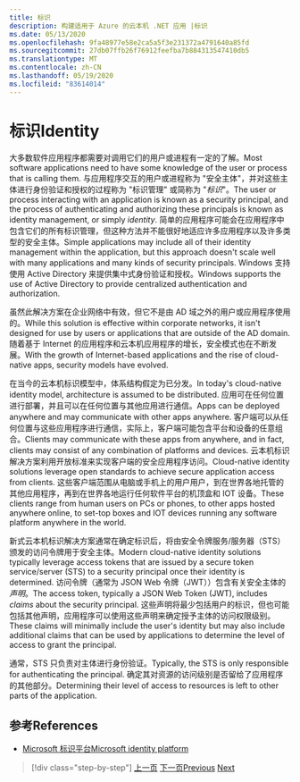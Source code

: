 ```yaml
---
title: 标识
description: 构建适用于 Azure 的云本机 .NET 应用 |标识
ms.date: 05/13/2020
ms.openlocfilehash: 9fa48977e58e2ca5a5f3e231372a4791640a85fd
ms.sourcegitcommit: 27db07ffb26f76912feefba7b884313547410db5
ms.translationtype: MT
ms.contentlocale: zh-CN
ms.lasthandoff: 05/19/2020
ms.locfileid: "83614014"
---
```

# <a name="identity"></a><span data-ttu-id="cbff2-103">标识</span><span class="sxs-lookup"><span data-stu-id="cbff2-103">Identity</span></span>

<span data-ttu-id="cbff2-104">大多数软件应用程序都需要对调用它们的用户或进程有一定的了解。</span><span class="sxs-lookup"><span data-stu-id="cbff2-104">Most software applications need to have some knowledge of the user or process that is calling them.</span></span> <span data-ttu-id="cbff2-105">与应用程序交互的用户或进程称为 "安全主体"，并对这些主体进行身份验证和授权的过程称为 "标识管理" 或简称为 "*标识*"。</span><span class="sxs-lookup"><span data-stu-id="cbff2-105">The user or process interacting with an application is known as a security principal, and the process of authenticating and authorizing these principals is known as identity management, or simply *identity*.</span></span> <span data-ttu-id="cbff2-106">简单的应用程序可能会在应用程序中包含它们的所有标识管理，但这种方法并不能很好地适应许多应用程序以及许多类型的安全主体。</span><span class="sxs-lookup"><span data-stu-id="cbff2-106">Simple applications may include all of their identity management within the application, but this approach doesn't scale well with many applications and many kinds of security principals.</span></span> <span data-ttu-id="cbff2-107">Windows 支持使用 Active Directory 来提供集中式身份验证和授权。</span><span class="sxs-lookup"><span data-stu-id="cbff2-107">Windows supports the use of Active Directory to provide centralized authentication and authorization.</span></span>

<!-- (insert figure showing Windows AD auth model) -->

<span data-ttu-id="cbff2-108">虽然此解决方案在企业网络中有效，但它不是由 AD 域之外的用户或应用程序使用的。</span><span class="sxs-lookup"><span data-stu-id="cbff2-108">While this solution is effective within corporate networks, it isn't designed for use by users or applications that are outside of the AD domain.</span></span> <span data-ttu-id="cbff2-109">随着基于 Internet 的应用程序和云本机应用程序的增长，安全模式也在不断发展。</span><span class="sxs-lookup"><span data-stu-id="cbff2-109">With the growth of Internet-based applications and the rise of cloud-native apps, security models have evolved.</span></span>

<span data-ttu-id="cbff2-110">在当今的云本机标识模型中，体系结构假定为已分发。</span><span class="sxs-lookup"><span data-stu-id="cbff2-110">In today's cloud-native identity model, architecture is assumed to be distributed.</span></span> <span data-ttu-id="cbff2-111">应用可在任何位置进行部署，并且可以在任何位置与其他应用进行通信。</span><span class="sxs-lookup"><span data-stu-id="cbff2-111">Apps can be deployed anywhere and may communicate with other apps anywhere.</span></span> <span data-ttu-id="cbff2-112">客户端可以从任何位置与这些应用程序进行通信，实际上，客户端可能包含平台和设备的任意组合。</span><span class="sxs-lookup"><span data-stu-id="cbff2-112">Clients may communicate with these apps from anywhere, and in fact, clients may consist of any combination of platforms and devices.</span></span> <span data-ttu-id="cbff2-113">云本机标识解决方案利用开放标准来实现客户端的安全应用程序访问。</span><span class="sxs-lookup"><span data-stu-id="cbff2-113">Cloud-native identity solutions leverage open standards to achieve secure application access from clients.</span></span> <span data-ttu-id="cbff2-114">这些客户端范围从电脑或手机上的用户用户，到在世界各地托管的其他应用程序，再到在世界各地运行任何软件平台的机顶盒和 IOT 设备。</span><span class="sxs-lookup"><span data-stu-id="cbff2-114">These clients range from human users on PCs or phones, to other apps hosted anywhere online, to set-top boxes and IOT devices running any software platform anywhere in the world.</span></span>

<span data-ttu-id="cbff2-115">新式云本机标识解决方案通常在确定标识后，将由安全令牌服务/服务器（STS）颁发的访问令牌用于安全主体。</span><span class="sxs-lookup"><span data-stu-id="cbff2-115">Modern cloud-native identity solutions typically leverage access tokens that are issued by a secure token service/server (STS) to a security principal once their identity is determined.</span></span> <span data-ttu-id="cbff2-116">访问令牌（通常为 JSON Web 令牌（JWT））包含有关安全主体的*声明*。</span><span class="sxs-lookup"><span data-stu-id="cbff2-116">The access token, typically a JSON Web Token (JWT), includes *claims* about the security principal.</span></span> <span data-ttu-id="cbff2-117">这些声明将最少包括用户的标识，但也可能包括其他声明，应用程序可以使用这些声明来确定授予主体的访问权限级别。</span><span class="sxs-lookup"><span data-stu-id="cbff2-117">These claims will minimally include the user's identity but may also include additional claims that can be used by applications to determine the level of access to grant the principal.</span></span>

<!-- (insert figure showing basic handshake involving a principal, an STS, and an app) -->

<span data-ttu-id="cbff2-118">通常，STS 只负责对主体进行身份验证。</span><span class="sxs-lookup"><span data-stu-id="cbff2-118">Typically, the STS is only responsible for authenticating the principal.</span></span> <span data-ttu-id="cbff2-119">确定其对资源的访问级别是否留给了应用程序的其他部分。</span><span class="sxs-lookup"><span data-stu-id="cbff2-119">Determining their level of access to resources is left to other parts of the application.</span></span>

## <a name="references"></a><span data-ttu-id="cbff2-120">参考</span><span class="sxs-lookup"><span data-stu-id="cbff2-120">References</span></span>

- [<span data-ttu-id="cbff2-121">Microsoft 标识平台</span><span class="sxs-lookup"><span data-stu-id="cbff2-121">Microsoft identity platform</span></span>](https://docs.microsoft.com/azure/active-directory/develop/)

>[!div class="step-by-step"]
><span data-ttu-id="cbff2-122">[上一页](azure-monitor.md)
>[下一页](authentication-authorization.md)</span><span class="sxs-lookup"><span data-stu-id="cbff2-122">[Previous](azure-monitor.md)
[Next](authentication-authorization.md)</span></span>
